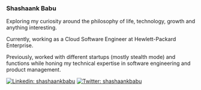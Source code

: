 ### Shashaank Babu

Exploring my curiosity around the philosophy of life, technology, growth and anything interesting. 

Currently, working as a Cloud Software Engineer at Hewlett-Packard Enterprise.

Previously, worked with different startups (mostly stealth mode) and functions while honing my technical expertise in software engineering and product management.

[![Linkedin: shashaankbabu](https://img.shields.io/badge/-shashaank-blue?style=for-the-badge&logo=Linkedin&logoColor=white&link=https://www.linkedin.com/in/shashaankbabu/)](https://www.linkedin.com/in/shashaankbabu/)
[![Twitter: shashaankbabu](https://img.shields.io/badge/-shashaank-blue?style=for-the-badge&logo=Twitter&logoColor=white&link=https://twitter.com/shashaankbabu)](https://twitter.com/shashaankbabu)
